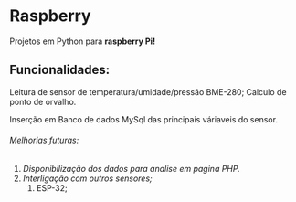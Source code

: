 # Raspberry
Projetos em Python para **raspberry Pi!**


## Funcionalidades:

Leitura de sensor de temperatura/umidade/pressão BME-280;
Calculo de ponto de orvalho.

Inserção em Banco de dados MySql das principais váriaveis do sensor.

###### Melhorias futuras:

1. _Disponibilização dos dados para analise em pagina PHP._
2. _Interligação com outros sensores;_
    1. ESP-32;






